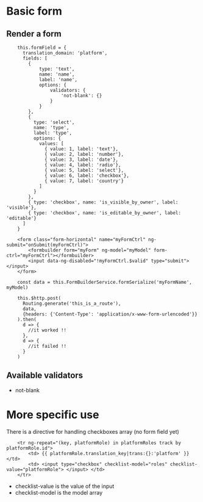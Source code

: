 
Basic form
============

Render a form
-------------------------

```
    this.formField = {
      translation_domain: 'platform',
      fields: [
        {
            type: 'text',
            name: 'name',
            label: 'name',
            options: {
                validators: {
                    'not-blank': {}
                }
            }
        },
        {
          type: 'select',
          name: 'type',
          label: 'type',
          options: {
            values: [
              { value: 1, label: 'text'},
              { value: 2, label: 'number'},
              { value: 3, label: 'date'},
              { value: 4, label: 'radio'},
              { value: 5, label: 'select'},
              { value: 6, label: 'checkbox'},
              { value: 7, label: 'country'}
            ]
          }
        },
        { type: 'checkbox', name: 'is_visible_by_owner', label: 'visible'},
        { type: 'checkbox', name: 'is_editable_by_owner', label: 'editable'}
      ]
    }
```

```
    <form class="form-horizontal" name="myFormCtrl" ng-submit="onSubmit(myFormCtrl)">
        <formbuilder form="myForm" ng-model="myModel" form-ctrl="myFormCtrl"></formbuilder>
        <input data-ng-disabled="!myFormCtrl.$valid" type="submit"> </input>
    </form>
```


```
    const data = this.FormBuilderService.formSerialize('myFormName', myModel)

    this.$http.post(
      Routing.generate('this_is_a_route'),
      data,
      {headers: {'Content-Type': 'application/x-www-form-urlencoded'}}
    ).then(
      d => {
        //it worked !!
      },
      d => {
        //it failed !!
      }
    )
```

Available validators
----------
- not-blank

More specific use
=================

There is a directive for handling checkboxes array (no form field yet)

```
    <tr ng-repeat="(key, platformRole) in platformRoles track by platformRole.id">
        <td> {{ platformRole.translation_key|trans:{}:'platform' }} </td>
        <td> <input type="checkbox" checklist-model="roles" checklist-value="platformRole"> </input> </td>
    </tr>
```

- checklist-value is the value of the input
- checklist-model is the model array

